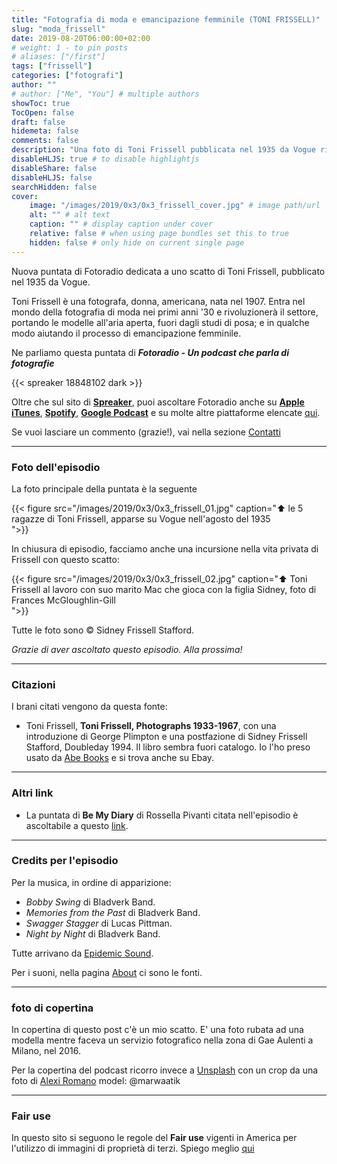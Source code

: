 ```yaml
---
title: "Fotografia di moda e emancipazione femminile (TONI FRISSELL)"
slug: "moda_frissell"
date: 2019-08-20T06:00:00+02:00
# weight: 1 - to pin posts
# aliases: ["/first"]
tags: ["frissell"]
categories: ["fotografi"]
author: ""
# author: ["Me", "You"] # multiple authors
showToc: true
TocOpen: false
draft: false
hidemeta: false
comments: false
description: "Una foto di Toni Frissell pubblicata nel 1935 da Vogue rivoluziona la fotografia di moda e aiuta l'emancipazione femminile in America"
disableHLJS: true # to disable highlightjs
disableShare: false
disableHLJS: false
searchHidden: false
cover:
    image: "/images/2019/0x3/0x3_frissell_cover.jpg" # image path/url
    alt: "" # alt text
    caption: "" # display caption under cover
    relative: false # when using page bundles set this to true
    hidden: false # only hide on current single page
---
```



Nuova puntata di Fotoradio dedicata a uno scatto di Toni Frissell, pubblicato nel 1935 da Vogue.
<!--more-->

Toni Frissell è una fotografa, donna, americana, nata nel  1907. Entra nel mondo della fotografia di moda nei primi anni '30 e rivoluzionerà il settore, portando le modelle all'aria aperta, fuori dagli studi di posa; e in qualche modo aiutando il processo di emancipazione femminile.

Ne parliamo questa puntata di **_Fotoradio - Un podcast che parla di fotografie_**

{{< spreaker 18848102 dark >}}

Oltre che sul sito di [**Spreaker**](https://links.fotoradio.info/spreaker), puoi ascoltare Fotoradio anche su [**Apple iTunes**](https://links.fotoradio.info/apple), [**Spotify**](https://links.fotoradio.info/spotify), [**Google Podcast**](https://links.fotoradio.info/google) e su molte altre piattaforme elencate [qui](/static_page/listen/).

Se vuoi lasciare un commento (grazie!), vai nella sezione [Contatti](/contact/)

- - -

### Foto dell'episodio

La foto principale della puntata è la seguente

{{< figure src="/images/2019/0x3/0x3_frissell_01.jpg" caption="⬆︎ le 5 ragazze di Toni Frissell, apparse su Vogue nell'agosto del 1935<br> ">}}

In chiusura di episodio, facciamo anche una incursione nella vita privata di Frissell con questo scatto:

{{< figure src="/images/2019/0x3/0x3_frissell_02.jpg" caption="⬆︎ Toni Frissell al lavoro con suo marito Mac che gioca con la figlia Sidney, foto di Frances McGloughlin-Gill<br> ">}}

Tutte le foto sono © Sidney Frissell Stafford.

_Grazie di aver ascoltato questo episodio. Alla prossima!_

<!--

- - -

### Bonus Tracks

Ted Forbes è uno dei fotografi più interessanti e prolifici a fare video su youtube. Qualche tempo fa, dedicò una puntata del suo show, **The art of photography**, proprio a W. Eugene Smith. Ted non parla solo del reportage da Pittsburgh ma dell'intero lavoro di Smith.

{{< yt 5bIudVlWo4U >}}

Un certo Andrew Levitas sta dirigendo un film su Eugene Smith. Si chiamerà **Minimata** e ci sarà **Johnny Depp** a interpretare Smith. Il film, che uscirà nel 2020 in America, è ispirato alla storia vera che ha coinvolto Smith in Giappone, quando scattò una sua celebre foto: _Tomoko Uemura in Her Bath_ (1971). Lo scatto voleva dimostrare gli effetti dell'inquinamento di mercurio.<br>
Se Fotoradio continuerà dopo la stagione zero, non mancherà un episodio dedicato a questa meraviglioso fotografia, fra le più simili alla _Pietà_ di Michelangelo.
-->

- - -

### Citazioni

I brani citati vengono da questa fonte:

- Toni Frissell, **Toni Frissell, Photographs 1933-1967**, con una introduzione di George Plimpton e una postfazione di Sidney Frissell Stafford, Doubleday 1994. Il libro sembra fuori catalogo. Io l'ho preso usato da [Abe Books](https://www.abebooks.co.uk/book-search/title/toni-frissell-photographs-1933-1967/) e si trova anche su Ebay.


<!--

- - -
### Errata corrige

-->


- - -

### Altri link

- La puntata di **Be My Diary** di Rossella Pivanti citata nell'episodio è ascoltabile a questo [link](https://www.spreaker.com/user/bemydiary/bmd-s02e10-finito).



- - -

### Credits per l'episodio

Per la musica, in ordine di apparizione:

- _Bobby Swing_ di Bladverk Band.
- _Memories from the Past_ di Bladverk Band.
- _Swagger Stagger_ di Lucas Pittman.
- _Night by Night_ di Bladverk Band.

Tutte arrivano da [Epidemic Sound](https://www.epidemicsound.com/).

Per i suoni, nella pagina [About](/about/) ci sono le fonti.


- - -

### foto di copertina

In copertina di questo post c'è un mio scatto. E' una foto rubata ad una modella mentre faceva un servizio fotografico nella zona di Gae Aulenti a Milano, nel 2016.

Per la copertina del podcast ricorro invece a [Unsplash](https://unsplash.com) con un crop da una foto di [Alexi Romano](https://unsplash.com/@worldsbetweenlines)  model: @marwaatik


- - -

### Fair use

In questo sito si seguono le regole del **Fair use** vigenti in America per l'utilizzo di immagini di proprietà di terzi. Spiego meglio [qui](/static_page/fair_use/)
